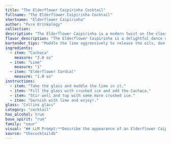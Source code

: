 ```yaml
---
title: "The Elderflower Caipirinha Cocktail"
fullname: "The Elderflower Caipirinha Cocktail"
shortname: "Elderflower Caipirinha"
author: "Pure Drinkology"
collection:
description: "The Elderflower Caipirinha is a modern twist on the classic Caipirinha, hailing from Brazil.  It belongs to the Sour family, characterized by a base spirit, citrus juice, and a sweetener. The elderflower cordial adds a floral complexity, elevating the traditional rum-based sour. "
flavor_description: "The Elderflower Caipirinha is a delightful dance of sweet and tart. The cachaça's earthy, sugarcane spirit mingles with the bright acidity of lime, creating a vibrant base. Elderflower cordial adds a delicate floral sweetness, balancing the sharpness and bringing an ethereal touch. It's a refreshing, complex cocktail that's both elegant and invigorating. "
bartender_tips: "Muddle the lime aggressively to release the oils, don't be shy!  A good muddle is key to a balanced Caipirinha.  Use a high-quality cachaça for best results.  A little bit of elderflower cordial goes a long way, so start with a small amount and adjust to your liking.  Serve it chilled and garnish with a lime wedge.  Cheers! "
ingredients:
  - item: "Cachaca"
    measure: "2.0 oz"
  - item: "Lime"
    measure: "1"
  - item: "Elderflower Cordial"
    measure: "1.0 oz"
instructions:
  - item: "Take the glass and muddle the lime in it."
  - item: "Fill the glass with crushed ice and add the Cachaca."
  - item: "Stir well and top with some more crushed ice."
  - item: "Garnish with lime and enjoy!."
glass: "Collins glass"
category: "cocktail"
has_alcohol: true
base_spirit: "rum"
family: "sour"
visual: "## LLM Prompt:**Describe the appearance of an Elderflower Caipirinha. Imagine a glass filled with crushed ice, a splash of lime juice, a subtle swirl of elderflower cordial, and a generous pour of Cachaça. Consider the color, clarity, and texture of the drink. Include details like how the ice interacts with the liquid, the appearance of the lime, and any potential garnish.** **Example Response:**The Elderflower Caipirinha is a vibrant and inviting drink. The crushed ice in the glass is a pristine white, its surface barely disturbed by the shimmering liquid. The Cachaça, a clear spirit, forms a base for the drink, its color slightly tinted by the bright, chartreuse green of the elderflower cordial. A wedge of lime, its skin a deep, glossy green, rests on the rim of the glass, releasing its citrusy aroma into the air. The texture is refreshing and lively, with the crushed ice giving way to the smooth, cool liquid. It's a cocktail that captivates both the eyes and the palate. "
source: "thecocktaildb"
---
```


